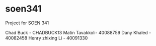 # soen341
Project for SOEN 341




Chad Buck - CHADBUCK13
Matin Tavakkoli- 40088759
Dany Khaled - 40082458
Henry zhixing Li - 40091330
